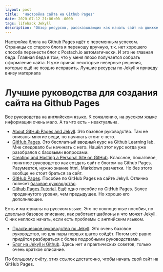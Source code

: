 ```yaml
---
layout: post
title:  "Настройка сайта на Github Pages"
date: 2020-07-12 21:06:00 -0000
tags: lifehack Jekyll
description: "Обзор ресурсов, рассказывающих как начать сайт на движке Jekyll и пользоваться хостингом GitHub Pages. Это ссылки на базовые руководства, достаточные, чтобы начать работу."
---
```


Настройка блога на Github Pages идёт с переменным успехом. Страницы со старого блога я переношу вручную, т.к. нет хорошего способа перенести блог с Postach.io автоматически. И это не главная беда. Главная беда в том, что у меня плохо получается собрать оформление сайта. Я уже принял некоторые неверные решения, которые ещё не поздно исправить. Лучшие ресурсы по Jekyll я приведу внизу материала



# Лучшие руководства для создания сайта на Github Pages

Все руководства на английском языке. К сожалению, на русском языке информации очень мало. А та что есть - неактуальна.

- [About GitHub Pages and Jekyll](https://docs.github.com/en/github/working-with-github-pages/about-github-pages-and-jekyll). Это базовое руководство. Там не описаны многие вещи, но начинать стоит с него.
- [GitHub Pages](https://lab.github.com/githubtraining/github-pages). Это бесплатный вводный курс на Github Learning lab. Мне следовало бы начинать с него. Нашёл этот курс когда уже разобрался с базовыми вопросами.
- [Creating and Hosting a Personal Site on GitHub](http://jmcglone.com/guides/github-pages/). Классное, пошаговое, понятное руководство как создать сайт с блогом на Github Pages. Разумеется, нужно знание html, Markdown разметки. Но без этого вообще не стоит браться за сайт.
- [GitHub Pages](https://jekyllrb.com/docs/github-pages/). Пособие по GitHub Pages на сайте Jekyll. Отлично полняет [базовое руководство](https://docs.github.com/en/github/working-with-github-pages/about-github-pages-and-jekyll).
- [Github Pages Tutorial](https://biodata-club.github.io/githubPagesTutorial/). Ещё одно пособие по GitHub Pages. Более продвинутого уровня, чем предыдущее. Но хорошо его дополняющее.

Есть и материалы на русском языке. Это не полноценные пособия, но довольно базовое описание, как работают шаблоны и что может Jekyll. С них неплохо начать, если есть проблемы с английским языком.

- [Практическое руководство по Jekyll](https://habr.com/ru/post/207650/). Это очень базовое руководство, но для пары первых шагов сойдёт. Потом всё равно придётся разбираться с более подробными руководствами.
- [Блог на Jekyll и Github](https://habr.com/ru/post/133261/). Здесь нет и практических советов, только очень краткое описание. 

По большому счёту, этих ссылок достаточно, чтобы начать свой сайт на GitHub Pages.